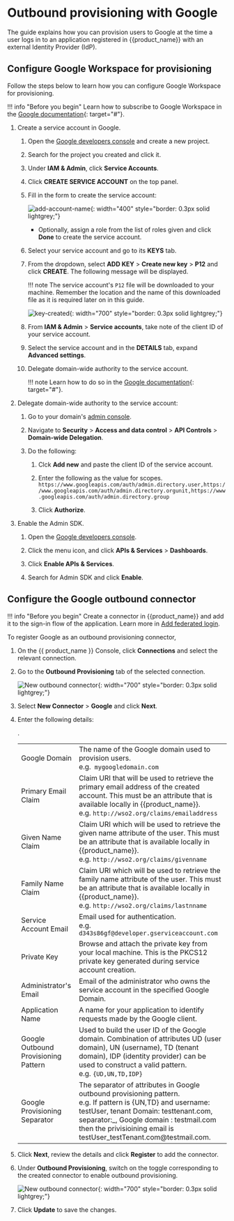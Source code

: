 # Outbound provisioning with Google

The guide explains how you can provision users to Google at the time a user logs in to an application registered in {{product_name}} with an external Identity Provider (IdP).

## Configure Google Workspace for provisioning

Follow the steps below to learn how you can configure Google Workspace for provisioning.

!!! info "Before you begin"
    Learn how to subscribe to Google Workspace in the [Google documentation](https://support.google.com/domains/answer/6069226?hl=en){: target="#"}.

1. Create a service account in Google.

    1. Open the [Google developers console](https://console.developers.google.com/cloud-resource-manager) and create a new project.

    2. Search for the project you created and click it.

    3. Under **IAM & Admin**, click **Service Accounts**.

    4. Click **CREATE SERVICE ACCOUNT** on the top panel.  

    5. Fill in the form to create the service account:

        ![add-account-name]({{base_path}}/assets/img/guides/outbound-provisioning/google/service-account-name.png){: width="400" style="border: 0.3px solid lightgrey;"}

        - Optionally, assign a role from the list of roles given and click **Done** to create the service account.

    6. Select your service account and go to its **KEYS** tab.

    7. From the dropdown, select **ADD KEY** > **Create new key** > **P12** and click **CREATE**. The following message will be displayed.

        !!! note
            The service account's `P12` file will be downloaded to your machine. Remember the location and the name of this downloaded file as it is required later on in this guide.

        ![key-created]({{base_path}}/assets/img/guides/outbound-provisioning/google/key-created.png){: width="700" style="border: 0.3px solid lightgrey;"}

    8. From **IAM & Admin** > **Service accounts**, take note of the client ID of your service account.

    9. Select the service account and in the **DETAILS** tab, expand **Advanced settings**.

    10. Delegate domain-wide authority to the service account.

        !!! note
            Learn how to do so in the [Google documentation](https://developers.google.com/identity/protocols/oauth2/service-account#delegatingauthority){: target="#"}.

5. Delegate domain-wide authority to the service account:

    1. Go to your domain's [admin console](https://admin.google.com).

    2. Navigate to **Security** > **Access and data control** > **API Controls** > **Domain-wide Delegation**.

    3. Do the following:
        1. Clck **Add new** and paste the client ID of the service account.

        2. Enter the following as the value for scopes.
            `https://www.googleapis.com/auth/admin.directory.user,https://www.googleapis.com/auth/admin.directory.orgunit,https://www.googleapis.com/auth/admin.directory.group`

        3. Click **Authorize**.

7. Enable the Admin SDK.

    1. Open the [Google developers console](https://console.developers.google.com/cloud-resource-manager).

    2. Click the menu icon, and click **APIs & Services** > **Dashboards**.

    3. Click **Enable APIs & Services**.

    4. Search for Admin SDK and click **Enable**.

## Configure the Google outbound connector

!!! info "Before you begin"
    Create a connector in {{product_name}} and add it to the sign-in flow of the application. Learn more in [Add federated login]({{base_path}}/authentication/federated-login/#create-a-connection).

To register Google as an outbound provisioning connector,

1. On the {{ product_name }} Console, click **Connections** and select the relevant connection.

2. Go to the **Outbound Provisioning** tab of the selected connection.

    ![New outbound connector]({{base_path}}/assets/img/guides/outbound-provisioning/new-outbound-connector.png){: width="700" style="border: 0.3px solid lightgrey;"}

3. Select **New Connector** > **Google** and click **Next**.

4. Enter the following details:

    <table>
        <tr>
            <td>Google Domain</td>
            <td>The name of the Google domain used to provision users.</br>
                e.g.<code> mygoogledomain.com</code></td>
        </tr>
        <tr>
            <td>Primary Email Claim</td>
            <td>Claim URI that will be used to retrieve the primary email address of the created account. This must be an attribute that is available locally in {{product_name}}.</br>
                e.g. <code>http://wso2.org/claims/emailaddress</code></td>
        </tr>
        <tr>
            <td>Given Name Claim</td>
            <td>Claim URI which will be used to retrieve the given name attribute of the user. This must be an attribute that is available locally in {{product_name}}.</br>
                e.g. <code>http://wso2.org/claims/givenname</code></td>
        </tr>
        <tr>
            <td>Family Name Claim</td>
            <td>Claim URI which will be used to retrieve the family name attribute of the user. This must be an attribute that is available locally in {{product_name}}.</br>
                e.g. <code>http://wso2.org/claims/lastnname</code></td>
        </tr>
        <tr>
            <td>Service Account Email</td>
            <td>Email used for authentication.</br>
            e.g. <code>d343s86gf@developer.gserviceaccount.com</code></td>
        </tr>
        <tr>
            <td>Private Key</td>
            <td>Browse and attach the private key from your local machine. This is the PKCS12 private key generated during service account creation.</td>
        </tr>
        <tr>
            <td>Administrator's Email</td>
            <td>Email of the administrator who owns the service account in the specified Google Domain.</td>
        </tr>
        <tr>
            <td>Application Name</td>
            <td>A name for your application to identify requests made by the Google client.</td>
        </tr>
        <tr>
            <td>Google Outbound Provisioning Pattern</td>
            <td>Used to build the user ID of the Google domain. Combination of attributes UD (user domain), UN (username), TD (tenant domain), IDP (identity provider) can be used to construct a valid pattern. </br>
            e.g. <code>{UD,UN,TD,IDP}</td>. </code>
        </tr>
        <tr>
            <td>Google Provisioning Separator </td>
            <td>The separator of attributes in Google outbound provisioning pattern.</br>
            e.g. If pattern is {UN,TD} and username: testUser, tenant Domain: testtenant.com, separator:_, Google domain : testmail.com then the privisioining email is testUser_testTenant.com@testmail.com.</td>
        </tr>
    </table>

6. Click **Next**, review the details  and click **Register** to add the connector.

7. Under **Outbound Provisioning**, switch on the toggle corresponding to the created connector to enable outbound provisioning.

    ![New outbound connector]({{base_path}}/assets/img/guides/outbound-provisioning/google/enable-google-connector.png){: width="700" style="border: 0.3px solid lightgrey;"}

9. Click **Update** to save the changes.

